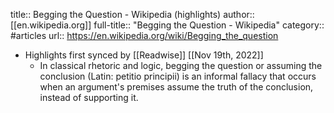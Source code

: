 title:: Begging the Question - Wikipedia (highlights)
author:: [[en.wikipedia.org]]
full-title:: "Begging the Question - Wikipedia"
category:: #articles
url:: https://en.wikipedia.org/wiki/Begging_the_question

- Highlights first synced by [[Readwise]] [[Nov 19th, 2022]]
	- In classical rhetoric and logic, begging the question or assuming the conclusion (Latin: petitio principii) is an informal fallacy that occurs when an argument's premises assume the truth of the conclusion, instead of supporting it.